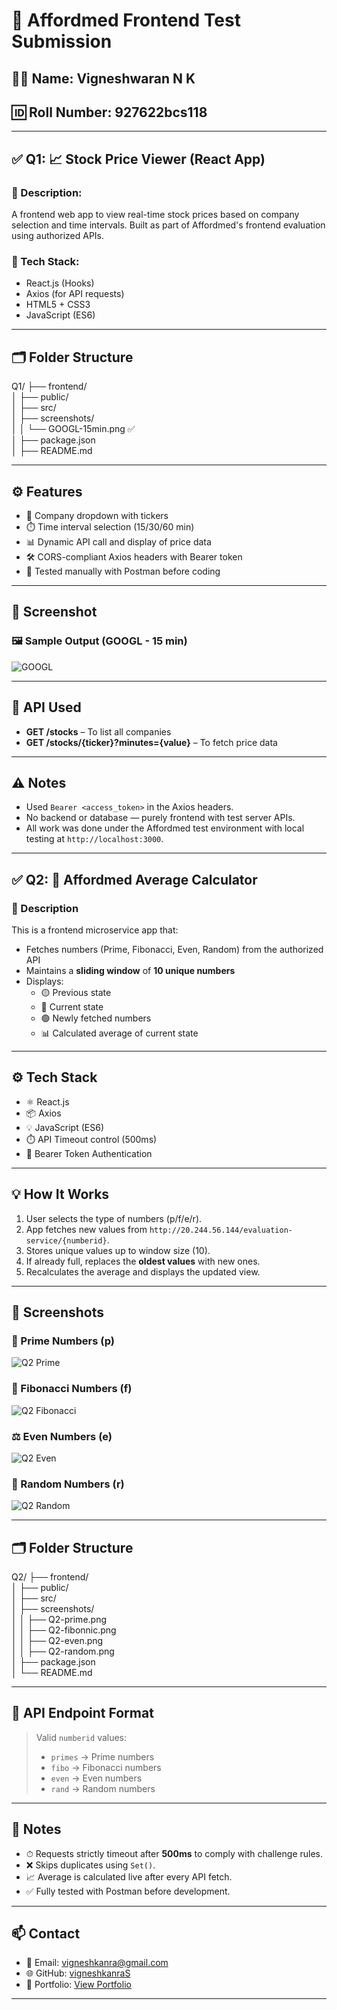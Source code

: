 # 💼 Affordmed Frontend Test Submission

## 👨‍🎓 Name: Vigneshwaran N K  
## 🆔 Roll Number: 927622bcs118  

---

## ✅ Q1: 📈 Stock Price Viewer (React App)

### 🚀 Description:
A frontend web app to view real-time stock prices based on company selection and time intervals. Built as part of Affordmed's frontend evaluation using authorized APIs.

### 🔧 Tech Stack:
- React.js (Hooks)
- Axios (for API requests)
- HTML5 + CSS3
- JavaScript (ES6)

---

## 🗂️ Folder Structure
Q1/
├── frontend/  
│ ├── public/  
│ ├── src/  
│ ├── screenshots/  
│ │ └── GOOGL-15min.png ✅  
│ ├── package.json  
│ ├── README.md  

---

## ⚙️ Features

- 🔎 Company dropdown with tickers  
- ⏱️ Time interval selection (15/30/60 min)  
- 📊 Dynamic API call and display of price data  
- 🛠️ CORS-compliant Axios headers with Bearer token  
- 🧪 Tested manually with Postman before coding  

---

## 🧪 Screenshot

### 🖼️ Sample Output (GOOGL - 15 min)
![GOOGL](./screenshots/GOOGL-15min.png)

---

## 🔐 API Used

- **GET /stocks** – To list all companies  
- **GET /stocks/{ticker}?minutes={value}** – To fetch price data  

---

## ⚠️ Notes

- Used `Bearer <access_token>` in the Axios headers.  
- No backend or database — purely frontend with test server APIs.  
- All work was done under the Affordmed test environment with local testing at `http://localhost:3000`.  

---

## ✅ Q2: 🧮 Affordmed Average Calculator

### 📄 Description

This is a frontend microservice app that:
- Fetches numbers (Prime, Fibonacci, Even, Random) from the authorized API  
- Maintains a **sliding window** of **10 unique numbers**  
- Displays:  
  - 🟡 Previous state  
  - 🔵 Current state  
  - 🟢 Newly fetched numbers  
  - 📊 Calculated average of current state  

---

## ⚙️ Tech Stack

- ⚛️ React.js  
- 📦 Axios  
- 💡 JavaScript (ES6)  
- ⏱️ API Timeout control (500ms)  
- 🔐 Bearer Token Authentication  

---

## 💡 How It Works

1. User selects the type of numbers (p/f/e/r).  
2. App fetches new values from `http://20.244.56.144/evaluation-service/{numberid}`.  
3. Stores unique values up to window size (10).  
4. If already full, replaces the **oldest values** with new ones.  
5. Recalculates the average and displays the updated view.  

---

## 🧪 Screenshots

### 🔢 Prime Numbers (p)  
![Q2 Prime](./screenshots/Q2-prime.png)

### 🧬 Fibonacci Numbers (f)  
![Q2 Fibonacci](./screenshots/Q2-fibonnic.png)

### ⚖️ Even Numbers (e)  
![Q2 Even](./screenshots/Q2-even.png)

### 🎲 Random Numbers (r)  
![Q2 Random](./screenshots/Q2-random.png)

---

## 🗂️ Folder Structure
Q2/
├── frontend/  
│ ├── public/  
│ ├── src/  
│ ├── screenshots/  
│ │ ├── Q2-prime.png  
│ │ ├── Q2-fibonnic.png  
│ │ ├── Q2-even.png  
│ │ ├── Q2-random.png  
│ ├── package.json  
│ └── README.md  

---

## 🔐 API Endpoint Format

> Valid `numberid` values:  
> - `primes` → Prime numbers  
> - `fibo` → Fibonacci numbers  
> - `even` → Even numbers  
> - `rand` → Random numbers  

---

## 📝 Notes

- ⏱ Requests strictly timeout after **500ms** to comply with challenge rules.  
- ❌ Skips duplicates using `Set()`.  
- 📈 Average is calculated live after every API fetch.  
- ✅ Fully tested with Postman before development.  

---

## 📫 Contact

- 📧 Email: vigneshkanra@gmail.com  
- 🌐 GitHub: [vigneshkanraS](https://github.com/vigneshkanraS)  
- 💼 Portfolio: [View Portfolio](https://yogeshneelamegam15.my.canva.site/vigneshkanra)

---
